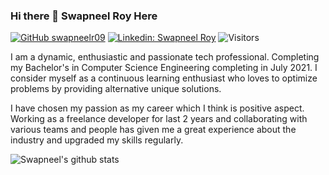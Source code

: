 ### Hi there 👋 Swapneel Roy Here

[![GitHub swapneelr09](https://img.shields.io/github/followers/swapneelr09?label=follow&style=social)](https://github.com/swapneelr09)
[![Linkedin: Swapneel Roy](https://img.shields.io/badge/-Swapneel%20Roy-blue?style=flat-square&logo=Linkedin&logoColor=white&link=https://www.linkedin.com/in/swapneelr09/)](https://www.linkedin.com/in/swapneelr09/)
![Visitors](https://visitor-badge.glitch.me/badge?page_id=swapneelr09&left_color=gray&right_color=blue)

I am a dynamic, enthusiastic and passionate tech professional. Completing my Bachelor's in Computer Science Engineering completing in July 2021. I consider myself as a continuous learning enthusiast who loves to optimize problems by providing alternative unique solutions. 

I have chosen my passion as my career which I think is positive aspect. Working as a freelance developer for last 2 years and collaborating with various teams and people has given me a great experience about the industry and upgraded my skills regularly.


<!--
**swapneelr09/swapneelr09** is a ✨ _special_ ✨ repository because its `README.md` (this file) appears on your GitHub profile.

Here are some ideas to get you started:

- 🔭 I’m currently working on ...
- 🌱 I’m currently learning ...
- 👯 I’m looking to collaborate on ...
- 🤔 I’m looking for help with ...
- 💬 Ask me about ...
- 📫 How to reach me: ...
- 😄 Pronouns: ...
- ⚡ Fun fact: ...
-->


![Swapneel's github stats](https://github-readme-stats.vercel.app/api?username=swapneelr09&show_icons=true&hide_border=true)
